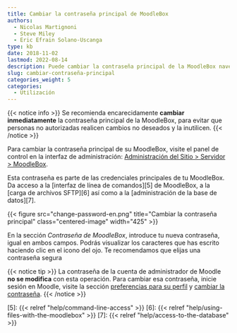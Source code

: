 ```yaml
---
title: Cambiar la contraseña principal de MoodleBox
authors:
  - Nicolas Martignoni
  - Steve Miley
  - Eric Efrain Solano-Uscanga
type: kb
date: 2018-11-02
lastmod: 2022-08-14
description: Puede cambiar la contraseña principal de la MoodleBox navegando por el panel de control en la interfaz de administración
slug: cambiar-contraseña-principal
categories_weight: 5
categories:
  - Utilización
---
```


{{< notice info >}}
Se recomienda encarecidamente __cambiar inmediatamente__ la contraseña principal de la MoodleBox, para evitar que personas no autorizadas realicen cambios no deseados y la inutilicen.
{{< /notice >}}

Para cambiar la contraseña principal de su MoodleBox, visite el panel de control en la interfaz de administración: [Administración del Sitio > Servidor > MoodleBox][1].

Esta contraseña es parte de las credenciales principales de tu MoodleBox. Da acceso a la [interfaz de línea de comandos][5] de MoodleBox, a la [carga de archivos SFTP][6] así como a la [administración de la base de datos][7].

{{< figure src="change-password-en.png" title="Cambiar la contraseña principal" class="centered-image" width="425" >}}

En la sección _Contraseña de MoodleBox_, introduce tu nueva contraseña, igual en ambos campos. Podrás visualizar los caracteres que has escrito haciendo clic en el icono del ojo. Te recomendamos que elijas una contraseña segura

{{< notice tip >}}
La contraseña de la cuenta de administrador de Moodle __no se modifica__ con esta operación. Para cambiar esa contraseña, inicie sesión en Moodle, visite la sección <a href="http://moodlebox.home/user/preferences.php" target="_blank">preferencias para su perfil</a> y <a href="http://moodlebox.home/login/change_password.php" target="_blank">cambiar la contraseña</a>.
{{< /notice >}}

 [1]: http://moodlebox.home/admin/tool/moodlebox/index.php
 [2]: http://moodlebox.home/
 [3]: http://moodlebox.home/user/preferences.php
 [4]: http://moodlebox.home/login/change_password.php
 [5]: {{< relref "help/command-line-access" >}}
 [6]: {{< relref "help/using-files-with-the-moodlebox" >}}
 [7]: {{< relref "help/access-to-the-database" >}}
